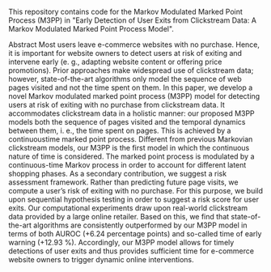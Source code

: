 This repository contains code for the Markov Modulated Marked Point Process (M3PP) in "Early Detection of User Exits from Clickstream Data: A Markov Modulated Marked Point Process Model".

Abstract
Most users leave e-commerce websites with no purchase. Hence, it is important for website owners to detect users at risk of exiting and intervene early (e. g., adapting website content or offering price promotions). Prior approaches make widespread use of clickstream data; however, state-of-the-art algorithms only model the sequence of web pages visited and not the time spent on them. In this paper, we develop a novel Markov modulated marked point process (M3PP) model for detecting users at risk of exiting with no purchase from clickstream data. It accommodates clickstream data in a holistic manner: our proposed M3PP models both the sequence of pages visited and the temporal dynamics between them, i. e., the time spent on pages. This is achieved by a continuoustime marked point process. Different from previous Markovian clickstream models, our M3PP is the first model in which the continuous nature of time is considered. The marked point process is modulated by a continuous-time Markov process in order to account for different latent shopping phases. As a secondary contribution, we suggest a risk assessment framework. Rather than predicting future page visits, we compute a user’s risk of exiting with no purchase. For this purpose, we build upon sequential hypothesis testing in order to suggest a risk score for user exits. Our computational experiments draw upon real-world clickstream data provided by a large online retailer. Based on this, we find that state-of-the-art algorithms are consistently outperformed by our M3PP model in terms of both AUROC (+6.24 percentage points) and so-called time of early warning (+12.93 %). Accordingly, our M3PP model allows for timely detections of user exits and thus provides sufficient time for e-commerce website owners to trigger dynamic online interventions.
